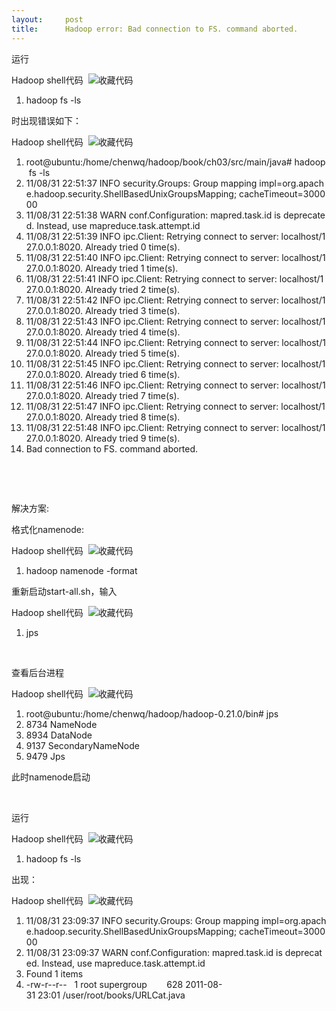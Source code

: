 ```yaml
---
layout:     post
title:      Hadoop error: Bad connection to FS. command aborted.
---
```

<div id="article_content" class="article_content clearfix csdn-tracking-statistics" data-pid="blog" data-mod="popu_307" data-dsm="post">
								            <link rel="stylesheet" href="https://csdnimg.cn/release/phoenix/template/css/ck_htmledit_views-f76675cdea.css">
						<div class="htmledit_views" id="content_views">
                
<p>运行</p>
<div class="dp-highlighter">
<div class="bar">
<div class="tools">Hadoop shell代码  <a title="收藏这段代码"><img class="star" src="http://www.iteye.com/images/icon_star.png" alt="收藏代码"></a></div>
</div>
<ol class="dp-default" start="1"><li><span><span>hadoop fs -ls  </span></span></li></ol></div>
<p>时出现错误如下：</p>
<div class="dp-highlighter">
<div class="bar">
<div class="tools">Hadoop shell代码  <a title="收藏这段代码"><img class="star" src="http://www.iteye.com/images/icon_star.png" alt="收藏代码"></a></div>
</div>
<ol class="dp-default" start="1"><li><span><span>root@ubuntu:/home/chenwq/hadoop/book/ch03/src/main/java# hadoop fs -ls  </span></span></li><li><span><span class="number">11</span><span>/</span><span class="number">08</span><span>/</span><span class="number">31</span><span> </span><span class="number">22</span><span>:</span><span class="number">51</span><span>:</span><span class="number">37</span><span> INFO security.Groups: Group mapping impl=org.apache.hadoop.security.ShellBasedUnixGroupsMapping; cacheTimeout=</span><span class="number">300000</span><span>  </span></span></li><li><span><span class="number">11</span><span>/</span><span class="number">08</span><span>/</span><span class="number">31</span><span> </span><span class="number">22</span><span>:</span><span class="number">51</span><span>:</span><span class="number">38</span><span> WARN conf.Configuration: mapred.task.id is deprecated. Instead, use mapreduce.task.attempt.id  </span></span></li><li><span><span class="number">11</span><span>/</span><span class="number">08</span><span>/</span><span class="number">31</span><span> </span><span class="number">22</span><span>:</span><span class="number">51</span><span>:</span><span class="number">39</span><span> INFO ipc.Client: Retrying connect to server: localhost/</span><span class="number">127.0</span><span>.</span><span class="number">0.1</span><span>:</span><span class="number">8020</span><span>. Already tried </span><span class="number">0</span><span> time(s).  </span></span></li><li><span><span class="number">11</span><span>/</span><span class="number">08</span><span>/</span><span class="number">31</span><span> </span><span class="number">22</span><span>:</span><span class="number">51</span><span>:</span><span class="number">40</span><span> INFO ipc.Client: Retrying connect to server: localhost/</span><span class="number">127.0</span><span>.</span><span class="number">0.1</span><span>:</span><span class="number">8020</span><span>. Already tried </span><span class="number">1</span><span> time(s).  </span></span></li><li><span><span class="number">11</span><span>/</span><span class="number">08</span><span>/</span><span class="number">31</span><span> </span><span class="number">22</span><span>:</span><span class="number">51</span><span>:</span><span class="number">41</span><span> INFO ipc.Client: Retrying connect to server: localhost/</span><span class="number">127.0</span><span>.</span><span class="number">0.1</span><span>:</span><span class="number">8020</span><span>. Already tried </span><span class="number">2</span><span> time(s).  </span></span></li><li><span><span class="number">11</span><span>/</span><span class="number">08</span><span>/</span><span class="number">31</span><span> </span><span class="number">22</span><span>:</span><span class="number">51</span><span>:</span><span class="number">42</span><span> INFO ipc.Client: Retrying connect to server: localhost/</span><span class="number">127.0</span><span>.</span><span class="number">0.1</span><span>:</span><span class="number">8020</span><span>. Already tried </span><span class="number">3</span><span> time(s).  </span></span></li><li><span><span class="number">11</span><span>/</span><span class="number">08</span><span>/</span><span class="number">31</span><span> </span><span class="number">22</span><span>:</span><span class="number">51</span><span>:</span><span class="number">43</span><span> INFO ipc.Client: Retrying connect to server: localhost/</span><span class="number">127.0</span><span>.</span><span class="number">0.1</span><span>:</span><span class="number">8020</span><span>. Already tried </span><span class="number">4</span><span> time(s).  </span></span></li><li><span><span class="number">11</span><span>/</span><span class="number">08</span><span>/</span><span class="number">31</span><span> </span><span class="number">22</span><span>:</span><span class="number">51</span><span>:</span><span class="number">44</span><span> INFO ipc.Client: Retrying connect to server: localhost/</span><span class="number">127.0</span><span>.</span><span class="number">0.1</span><span>:</span><span class="number">8020</span><span>. Already tried </span><span class="number">5</span><span> time(s).  </span></span></li><li><span><span class="number">11</span><span>/</span><span class="number">08</span><span>/</span><span class="number">31</span><span> </span><span class="number">22</span><span>:</span><span class="number">51</span><span>:</span><span class="number">45</span><span> INFO ipc.Client: Retrying connect to server: localhost/</span><span class="number">127.0</span><span>.</span><span class="number">0.1</span><span>:</span><span class="number">8020</span><span>. Already tried </span><span class="number">6</span><span> time(s).  </span></span></li><li><span><span class="number">11</span><span>/</span><span class="number">08</span><span>/</span><span class="number">31</span><span> </span><span class="number">22</span><span>:</span><span class="number">51</span><span>:</span><span class="number">46</span><span> INFO ipc.Client: Retrying connect to server: localhost/</span><span class="number">127.0</span><span>.</span><span class="number">0.1</span><span>:</span><span class="number">8020</span><span>. Already tried </span><span class="number">7</span><span> time(s).  </span></span></li><li><span><span class="number">11</span><span>/</span><span class="number">08</span><span>/</span><span class="number">31</span><span> </span><span class="number">22</span><span>:</span><span class="number">51</span><span>:</span><span class="number">47</span><span> INFO ipc.Client: Retrying connect to server: localhost/</span><span class="number">127.0</span><span>.</span><span class="number">0.1</span><span>:</span><span class="number">8020</span><span>. Already tried </span><span class="number">8</span><span> time(s).  </span></span></li><li><span><span class="number">11</span><span>/</span><span class="number">08</span><span>/</span><span class="number">31</span><span> </span><span class="number">22</span><span>:</span><span class="number">51</span><span>:</span><span class="number">48</span><span> INFO ipc.Client: Retrying connect to server: localhost/</span><span class="number">127.0</span><span>.</span><span class="number">0.1</span><span>:</span><span class="number">8020</span><span>. Already tried </span><span class="number">9</span><span> time(s).  </span></span></li><li><span>Bad connection to FS. command aborted.  </span></li></ol></div>
<p> </p>
<p> </p>
<p>解决方案:</p>
<p>格式化namenode:</p>
<div class="dp-highlighter">
<div class="bar">
<div class="tools">Hadoop shell代码  <a title="收藏这段代码"><img class="star" src="http://www.iteye.com/images/icon_star.png" alt="收藏代码"></a></div>
</div>
<ol class="dp-default" start="1"><li><span><span>hadoop namenode -format  </span></span></li></ol></div>
<p>重新启动start-all.sh，输入</p>
<div class="dp-highlighter">
<div class="bar">
<div class="tools">Hadoop shell代码  <a title="收藏这段代码"><img class="star" src="http://www.iteye.com/images/icon_star.png" alt="收藏代码"></a></div>
</div>
<ol class="dp-default" start="1"><li><span><span>jps  </span></span></li></ol></div>
<p> </p>
<p>查看后台进程</p>
<div class="dp-highlighter">
<div class="bar">
<div class="tools">Hadoop shell代码  <a title="收藏这段代码"><img class="star" src="http://www.iteye.com/images/icon_star.png" alt="收藏代码"></a></div>
</div>
<ol class="dp-default" start="1"><li><span><span>root@ubuntu:/home/chenwq/hadoop/hadoop-</span><span class="number">0.21</span><span>.</span><span class="number">0</span><span>/bin# jps  </span></span></li><li><span><span class="number">8734</span><span> NameNode  </span></span></li><li><span><span class="number">8934</span><span> DataNode  </span></span></li><li><span><span class="number">9137</span><span> SecondaryNameNode  </span></span></li><li><span><span class="number">9479</span><span> Jps  </span></span></li></ol></div>
<p>此时namenode启动</p>
<p> </p>
<p>运行</p>
<div class="dp-highlighter">
<div class="bar">
<div class="tools">Hadoop shell代码  <a title="收藏这段代码"><img class="star" src="http://www.iteye.com/images/icon_star.png" alt="收藏代码"></a></div>
</div>
<ol class="dp-default" start="1"><li><span><span>hadoop fs -ls  </span></span></li></ol></div>
<p>出现：</p>
<div class="bar">
<div class="tools">Hadoop shell代码  <a title="收藏这段代码"><img class="star" src="http://www.iteye.com/images/icon_star.png" alt="收藏代码"></a></div>
</div>
<ol class="dp-default" start="1"><li><span><span class="number">11</span><span>/</span><span class="number">08</span><span>/</span><span class="number">31</span><span> </span><span class="number">23</span><span>:</span><span class="number">09</span><span>:</span><span class="number">37</span><span> INFO security.Groups: Group mapping impl=org.apache.hadoop.security.ShellBasedUnixGroupsMapping; cacheTimeout=</span><span class="number">300000</span><span>  </span></span></li><li><span><span class="number">11</span><span>/</span><span class="number">08</span><span>/</span><span class="number">31</span><span> </span><span class="number">23</span><span>:</span><span class="number">09</span><span>:</span><span class="number">37</span><span> WARN conf.Configuration: mapred.task.id is deprecated. Instead, use mapreduce.task.attempt.id  </span></span></li><li><span>Found <span class="number">1</span><span> items  </span></span></li><li><span>-rw-r--r--   <span class="number">1</span><span> root supergroup        </span><span class="number">628</span><span> </span><span class="number">2011</span><span>-</span><span class="number">08</span><span>-</span><span class="number">31</span><span> </span><span class="number">23</span><span>:</span><span class="number">01</span><span> /user/root/books/URLCat.java
<br></span></span></li></ol>            </div>
                </div>